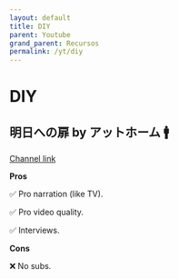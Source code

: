 ```yaml
---
layout: default
title: DIY
parent: Youtube
grand_parent: Recursos
permalink: /yt/diy
---
```


# DIY

## 明日への扉 by アットホーム 🚹

[Channel link](https://www.youtube.com/@asuhenotobiraAthome)

**Pros**

✅ Pro narration (like TV).

✅ Pro video quality.

✅ Interviews.

**Cons**

❌ No subs.
